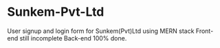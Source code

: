 # Sunkem-Pvt-Ltd
User signup and login form for Sunkem(Pvt)Ltd using MERN stack
Front-end still incomplete
Back-end 100% done.
